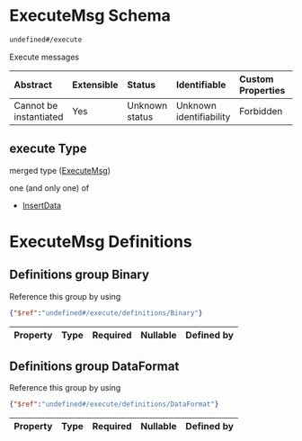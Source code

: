 # ExecuteMsg Schema

```txt
undefined#/execute
```

Execute messages

| Abstract               | Extensible | Status         | Identifiable            | Custom Properties | Additional Properties | Access Restrictions | Defined In                                                                     |
| :--------------------- | :--------- | :------------- | :---------------------- | :---------------- | :-------------------- | :------------------ | :----------------------------------------------------------------------------- |
| Cannot be instantiated | Yes        | Unknown status | Unknown identifiability | Forbidden         | Allowed               | none                | [okp4-cognitarium.json\*](schema/okp4-cognitarium.json "open original schema") |

## execute Type

merged type ([ExecuteMsg](okp4-cognitarium-executemsg.md))

one (and only one) of

*   [InsertData](okp4-cognitarium-executemsg-oneof-insertdata.md "check type definition")

# ExecuteMsg Definitions

## Definitions group Binary

Reference this group by using

```json
{"$ref":"undefined#/execute/definitions/Binary"}
```

| Property | Type | Required | Nullable | Defined by |
| :------- | :--- | :------- | :------- | :--------- |

## Definitions group DataFormat

Reference this group by using

```json
{"$ref":"undefined#/execute/definitions/DataFormat"}
```

| Property | Type | Required | Nullable | Defined by |
| :------- | :--- | :------- | :------- | :--------- |
